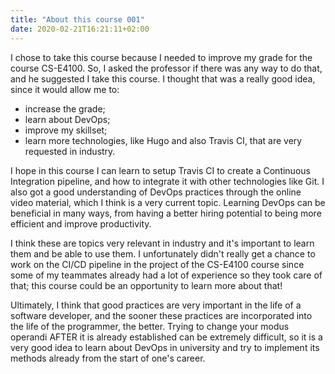 ```yaml
---
title: "About this course 001"
date: 2020-02-21T16:21:11+02:00
---
```


I chose to take this course because I needed to improve my grade for the course CS-E4100. So, I asked the professor if there was any way to do that, and he suggested I take this course.
I thought that was a really good idea, since it would allow me to:

- increase the grade;
- learn about DevOps;
- improve my skillset;
- learn more technologies, like Hugo and also Travis CI, that are very requested in industry.

I hope in this course I can learn to setup Travis CI to create a Continuous Integration pipeline, and how to integrate it with other technologies like Git. I also got a good understanding of DevOps practices through the online video material, which I think is a very current topic. Learning DevOps can be beneficial in many ways, from having a better hiring potential to being more efficient and improve productivity.

I think these are topics very relevant in industry and it's important to learn them and be able to use them. I unfortunately didn't really get a chance to work on the CI/CD pipeline in the project of the CS-E4100 course since some of my teammates already had a lot of experience so they took care of that; this course could be an opportunity to learn more about that!

Ultimately, I think that good practices are very important in the life of a software developer, and the sooner these practices are incorporated into the life of the programmer, the better. Trying to change your modus operandi AFTER it is already established can be extremely difficult, so it is a very good idea to learn about DevOps in university and try to implement its methods already from the start of one's career.

